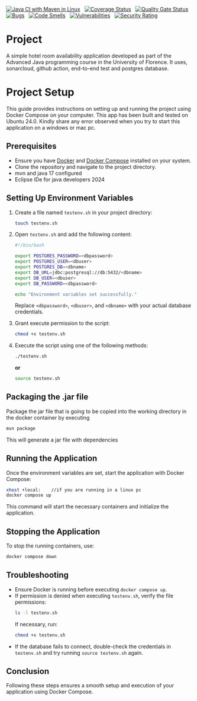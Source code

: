 [![Java CI with Maven in Linux](https://github.com/UNIFI-RESILIENCE/HotelProject/actions/workflows/maven.yaml/badge.svg)](https://github.com/UNIFI-RESILIENCE/HotelProject/actions/workflows/maven.yaml) 
&nbsp; 
[![Coverage Status](https://coveralls.io/repos/github/UNIFI-RESILIENCE/HotelProject/badge.svg?branch=main)](https://coveralls.io/github/UNIFI-RESILIENCE/HotelProject?branch=ci-coveralls) 
&nbsp;
[![Quality Gate Status](https://sonarcloud.io/api/project_badges/measure?project=com.hotels.app%3Arooms&metric=alert_status)](https://sonarcloud.io/summary/new_code?id=com.hotels.app%3Arooms) 
&nbsp;
[![Bugs](https://sonarcloud.io/api/project_badges/measure?project=com.hotels.app%3Arooms&metric=bugs)](https://sonarcloud.io/summary/new_code?id=com.hotels.app%3Arooms) 
&nbsp;
[![Code Smells](https://sonarcloud.io/api/project_badges/measure?project=com.hotels.app%3Arooms&metric=code_smells)](https://sonarcloud.io/summary/new_code?id=com.hotels.app%3Arooms) 
&nbsp;
[![Vulnerabilities](https://sonarcloud.io/api/project_badges/measure?project=com.hotels.app%3Arooms&metric=vulnerabilities)](https://sonarcloud.io/summary/new_code?id=com.hotels.app%3Arooms) 
&nbsp;
[![Security Rating](https://sonarcloud.io/api/project_badges/measure?project=com.hotels.app%3Arooms&metric=security_rating)](https://sonarcloud.io/summary/new_code?id=com.hotels.app%3Arooms)

# Project 
A simple hotel room availability application developed as part of the Advanced Java programming course in the University of Florence.
It uses, sonarcloud, github action, end-to-end test and postgres database.
# Project Setup

This guide provides instructions on setting up and running the project using Docker Compose on your computer. This app has been built and tested on Ubuntu 24.0. Kindly share any error observed when you try to start this application on a windows or mac pc. 

## Prerequisites

- Ensure you have [Docker](https://www.docker.com/) and [Docker Compose](https://docs.docker.com/compose/) installed on your system.
- Clone the repository and navigate to the project directory.
- mvn and java 17 configured 
- Eclipse IDe for java developers 2024 

## Setting Up Environment Variables

1. Create a file named `testenv.sh` in your project directory:

   ```sh
   touch testenv.sh
   ```

2. Open `testenv.sh` and add the following content:

   ```sh
   #!/bin/bash

   export POSTGRES_PASSWORD=<dbpassword>
   export POSTGRES_USER=<dbuser>
   export POSTGRES_DB=<dbname>
   export DB_URL=jdbc:postgresql://db:5432/<dbname>
   export DB_USER=<dbuser>
   export DB_PASSWORD=<dbpassword>

   echo "Environment variables set successfully."
   ```

   Replace `<dbpassword>`, `<dbuser>`, and `<dbname>` with your actual database credentials.

3. Grant execute permission to the script:

   ```sh
   chmod +x testenv.sh
   ```

4. Execute the script using one of the following methods:

   ```sh
   ./testenv.sh
   ```

   **or**

   ```sh
   source testenv.sh
   ```
## Packaging the .jar file

Package the jar file that is going to be copied into the working directory in the docker container by executing

```sh 
mvn package
```

This will generate a jar file with dependencies

## Running the Application

Once the environment variables are set, start the application with Docker Compose:

```sh
xhost +local:    //if you are running in a linux pc
docker compose up
```

This command will start the necessary containers and initialize the application.

## Stopping the Application

To stop the running containers, use:

```sh
docker compose down
```

## Troubleshooting

- Ensure Docker is running before executing `docker compose up`.
- If permission is denied when executing `testenv.sh`, verify the file permissions:
  ```sh
  ls -l testenv.sh
  ```
  If necessary, run:
  ```sh
  chmod +x testenv.sh
  ```
- If the database fails to connect, double-check the credentials in `testenv.sh` and try running `source testenv.sh` again.

## Conclusion

Following these steps ensures a smooth setup and execution of your application using Docker Compose.